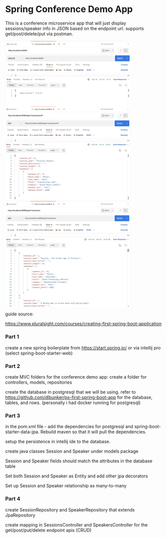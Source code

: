 # Spring Conference Demo App

This is a conference microservice app that will just display sessions/speaker info in JSON based on the endpoint url.
supports get/post/delete/put via postman.

<img src="./readme_images/home-version-endpoint.JPG" alt="home-version-endpoint" width="400" style="display:block"/>
<img src="./readme_images/get-session-endpoint.JPG" alt="get-session-endpoint" width="400" style="display:block"/>
<img src="./readme_images/get-all-sessions-endpoint.JPG" alt="get-all-sessions-endpoint" width="400" style="display:block"/>

guide source:

https://www.pluralsight.com/courses/creating-first-spring-boot-application

### Part 1

create a new spring boilerplate from https://start.spring.io/
or via intellij pro (select spring-boot-starter-web)

### Part 2

create MVC folders for the conference demo app: create a folder for controllers, models, repositories

create the database in postgresql that we will be using.
refer to https://github.com/dlbunker/ps-first-spring-boot-app for the database, tables, and rows.
(personally i had docker running for postgresql)

### Part 3

in the pom.xml file - add the dependencies for postgresql and spring-boot-starter-data-jpa.
Rebuild maven so that it will pull the dependencies.

setup the persistence in intellij ide to the database.

create java classes Session and Speaker under models package

Session and Speaker fields should match the attributes in the database table

Set both Session and Speaker as Entity and add other jpa decorators

Set up Session and Speaker relationship as many-to-many

### Part 4

create SessionRepository and SpeakerRepository that extends JpaRepository

create mapping in SessionsController and SpeakersController for the get/post/put/delete endpoint apis (CRUD)

